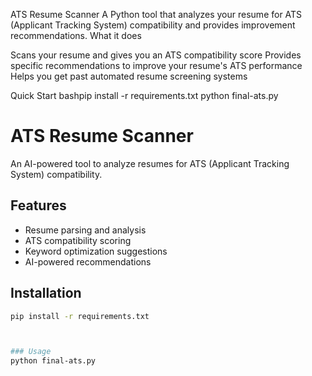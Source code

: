 ATS Resume Scanner
A Python tool that analyzes your resume for ATS (Applicant Tracking System) compatibility and provides improvement recommendations.
What it does

Scans your resume and gives you an ATS compatibility score
Provides specific recommendations to improve your resume's ATS performance
Helps you get past automated resume screening systems

Quick Start
bashpip install -r requirements.txt
python final-ats.py
# ATS Resume Scanner

An AI-powered tool to analyze resumes for ATS (Applicant Tracking System) compatibility.

## Features
- Resume parsing and analysis
- ATS compatibility scoring
- Keyword optimization suggestions
- AI-powered recommendations

## Installation
```bash
pip install -r requirements.txt



### Usage
python final-ats.py
